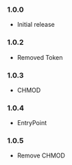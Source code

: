 ### 1.0.0

- Initial release

### 1.0.2

- Removed Token

### 1.0.3

- CHMOD

### 1.0.4

- EntryPoint

### 1.0.5

- Remove CHMOD